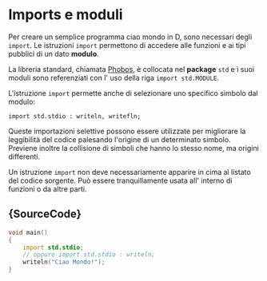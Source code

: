 # Imports e moduli

Per creare un semplice programma ciao mondo in D, sono necessari degli `import`.
Le istruzioni `import` permettono di accedere alle funzioni e ai tipi pubblici di un dato **modulo**.

La libreria standard, chiamata [Phobos](https://dlang.org/phobos/),
è collocata nel **package** `std`
e i suoi moduli sono referenziati con l' uso della riga `import std.MODULE`.

L'istruzione `import` permette anche di selezionare uno specifico simbolo dal modulo:

    import std.stdio : writeln, writefln;

Queste importazioni selettive possono essere utilizzate per migliorare la leggibilità del codice
palesando l'origine di un determinato simbolo. Previene inoltre la collisione di simboli che hanno
lo stesso nome, ma origini differenti.

Un istruzione `import` non deve necessariamente apparire in cima al listato del codice sorgente.
Può essere tranquillamente usata all' interno di funzioni o da altre parti.

## {SourceCode}

```d
void main()
{
    import std.stdio;
    // oppure import std.stdio : writeln;
    writeln("Ciao Mondo!");
}
```
